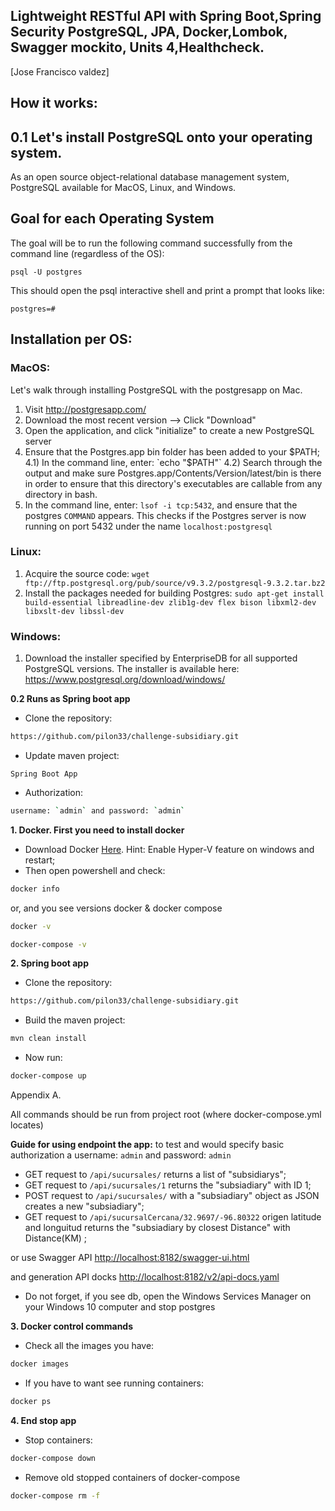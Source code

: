 ## Lightweight RESTful  API with Spring Boot,Spring Security PostgreSQL, JPA, Docker,Lombok, Swagger mockito, Units 4,Healthcheck.

[Jose Francisco valdez]



## How it works:
## 0.1 Let's install PostgreSQL onto your operating system.

As an open source object-relational database management system, PostgreSQL available for MacOS, Linux, and Windows.

## Goal for each Operating System
The goal will be to run the following command successfully from the command line (regardless of the OS):

```psql -U postgres```

This should open the psql interactive shell and print a prompt that looks like:

```postgres=# ```

## Installation per OS:

### MacOS:

Let's walk through installing PostgreSQL with the postgresapp on Mac.

1) Visit http://postgresapp.com/
2) Download the most recent version --> Click "Download"
3) Open the application, and click "initialize" to create a new PostgreSQL server
4) Ensure that the Postgres.app bin folder has been added to your $PATH;
  4.1) In the command line, enter: `echo "$PATH"`
  4.2) Search through the output and make sure Postgres.app/Contents/Version/latest/bin is there
       in order to ensure that this directory's executables are callable from any directory in bash.
5) In the command line, enter: `lsof -i tcp:5432`, and ensure that the postgres `COMMAND` appears.
   This checks if the Postgres server is now running on port 5432 under the name `localhost:postgresql`
   
### Linux:

1) Acquire the source code: `wget ftp://ftp.postgresql.org/pub/source/v9.3.2/postgresql-9.3.2.tar.bz2`
2) Install the packages needed for building Postgres:
   `sudo apt-get install build-essential libreadline-dev zlib1g-dev flex bison libxml2-dev libxslt-dev libssl-dev`

### Windows:
1) Download the installer specified by EnterpriseDB for all supported PostgreSQL versions. The installer is available here:
  https://www.postgresql.org/download/windows/


**0.2 Runs as Spring boot app**
* Clone the repository:
```bash
https://github.com/pilon33/challenge-subsidiary.git
```
* Update maven project:
```Runs As 
Spring Boot App
```
* Authorization:
```bash
username: `admin` and password: `admin` 

```
**1. Docker. First you need to install docker**
* Download Docker [Here](https://docs.docker.com/docker-for-windows/install/). Hint: Enable Hyper-V feature on windows and restart;
* Then open powershell and check:
```bash
docker info
```
or, and you see versions docker & docker compose
```bash
docker -v
```
```bash
docker-compose -v
```
**2. Spring boot app**
* Clone the repository:
```bash
https://github.com/pilon33/challenge-subsidiary.git
```
* Build the maven project:
```bash
mvn clean install
```
* Now run:
```bash
docker-compose up
```

Appendix A.

All commands should be run from project root (where docker-compose.yml locates)

**Guide for using endpoint the app:**
to test and would specify basic authorization a username: `admin` and password: `admin` 

* GET request to `/api/sucursales/` returns a list of "subsidiarys";
* GET request to `/api/sucursales/1` returns the "subsiadiary" with ID 1;
* POST request to `/api/sucursales/` with a "subsiadiary" object as JSON creates a new "subsiadiary";
* GET request to `/api/sucursalCercana/32.9697/-96.80322` origen latitude and longuitud returns the "subsiadiary by closest Distance" with Distance(KM) ;

or use Swagger API [http://localhost:8182/swagger-ui.html](http://localhost:8182/swagger-ui.html)

and generation API docks [http://localhost:8182/v2/api-docs.yaml](http://localhost:8182/v2/api-docs.yaml)

* Do not forget, if you see db, open the Windows Services Manager on your Windows 10 computer and stop postgres

**3. Docker control commands**
* Check all the images you have:
```bash
docker images
```
* If you have to want see running containers:
```bash
docker ps
```
**4. End stop app**
*  Stop containers:
```bash
docker-compose down
```
* Remove old stopped containers of docker-compose
```bash
docker-compose rm -f
```




